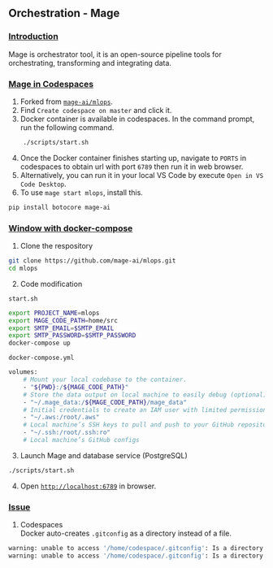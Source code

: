 
## Orchestration - Mage

### <ins>Introduction</ins>
Mage is orchestrator tool, it is an open-source pipeline tools for orchestrating, transforming and integrating data.

### <ins>Mage in Codespaces</ins>
1. Forked from [`mage-ai/mlops`](https://github.com/mage-ai/mlops).
2. Find `Create codespace on master` and click it.
3. Docker container is available in codespaces. In the command prompt, run the following command.
```bash
    ./scripts/start.sh
```
4. Once the Docker container finishes starting up, navigate to `PORTS` in codespaces to obtain url with port `6789` then run it in web browser.
5. Alternatively, you can run it in your local VS Code by execute `Open in VS Code Desktop`.
6. To use `mage start mlops`, install this.
```bash
pip install botocore mage-ai
```

### <ins>Window with docker-compose</ins>
1. Clone the respository
```bash
git clone https://github.com/mage-ai/mlops.git
cd mlops
```
2. Code modification

`start.sh`
```bash
export PROJECT_NAME=mlops
export MAGE_CODE_PATH=home/src
export SMTP_EMAIL=$SMTP_EMAIL
export SMTP_PASSWORD=$SMTP_PASSWORD
docker-compose up
```

`docker-compose.yml`
```bash
volumes:
    # Mount your local codebase to the container.
    - "${PWD}:/${MAGE_CODE_PATH}"
    # Store the data output on local machine to easily debug (optional).
    - "~/.mage_data:/${MAGE_CODE_PATH}/mage_data"
    # Initial credentials to create an IAM user with limited permissions for deployment.
    - "~/.aws:/root/.aws"
    # Local machine’s SSH keys to pull and push to your GitHub repository.
    - "~/.ssh:/root/.ssh:ro"
    # Local machine’s GitHub configs
```

3. Launch Mage and database service (PostgreSQL)
```bash
./scripts/start.sh
```

4. Open [`http://localhost:6789`](http://localhost:6789) in browser.

### <ins>Issue</ins>
1. Codespaces
<br>Docker auto-creates `.gitconfig` as a directory instead of a file.
```bash
warning: unable to access '/home/codespace/.gitconfig': Is a directory
warning: unable to access '/home/codespace/.gitconfig': Is a directory
```
